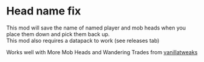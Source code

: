# Head name fix

This mod will save the name of named player and mob heads when you place them down and pick them back up.  
This mod also requires a datapack to work (see releases tab)  

Works well with More Mob Heads and Wandering Trades from [vanillatweaks](https://vanillatweaks.net/picker/datapacks/)  
